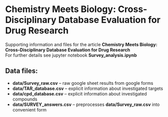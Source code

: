 # Chemistry Meets Biology: Cross-Disciplinary Database Evaluation for Drug Research

Supporting information and files for the article **Chemistry Meets Biology: Cross-Disciplinary Database Evaluation for Drug Research** <br>
For further details see jupyter notebook **Survey_analysis.ipynb**

## Data files:
  * **data/Survey_raw.csv** – raw google sheet results from google forms
  * **data/TAR_database.csv** – explicit information about investigated targets
  * **data/cpd_database.csv** – explicit information about investigated compounds
  * **data/SURVEY_answers.csv** – preprocesses **data/Survey_raw.csv** into convenient form
